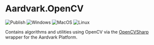 # Aardvark.OpenCV

![Publish](https://github.com/aardvark-platform/aardvark.opencv/workflows/Publish/badge.svg)
![Windows](https://github.com/aardvark-platform/aardvark.opencv/workflows/Windows/badge.svg)
![MacOS](https://github.com/aardvark-platform/aardvark.opencv/workflows/MacOS/badge.svg)
![Linux](https://github.com/aardvark-platform/aardvark.opencv/workflows/Linux/badge.svg)

Contains algorithms and utilities using OpenCV via the [OpenCVSharp](https://github.com/shimat/opencvsharp) wrapper for the Aardvark Platform.
